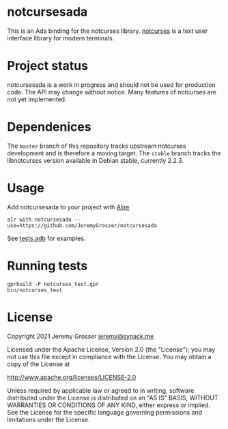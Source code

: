 # notcursesada
This is an Ada binding for the notcurses library. [notcurses](https://notcurses.com/) is a text user interface library for modern terminals.

# Project status
notcursesada is a work in progress and should not be used for production code. The API may change without notice. Many features of notcurses are not yet implemented.

# Dependenices
The `master` branch of this repository tracks upstream notcurses development and is therefore a moving target. The `stable` branch tracks the libnotcurses version available in Debian stable, currently 2.2.3.

# Usage
Add notcursesada to your project with [Alire](https://alire.ada.dev/)

    alr with notcursesada --use=https://github.com/JeremyGrosser/notcursesada

See [tests.adb](tests/tests.adb) for examples.

# Running tests

    gprbuild -P notcurses_test.gpr
    bin/notcurses_test

# License
Copyright 2021 Jeremy Grosser <jeremy@synack.me>

Licensed under the Apache License, Version 2.0 (the "License");
you may not use this file except in compliance with the License.
You may obtain a copy of the License at

   http://www.apache.org/licenses/LICENSE-2.0

Unless required by applicable law or agreed to in writing, software
distributed under the License is distributed on an "AS IS" BASIS,
WITHOUT WARRANTIES OR CONDITIONS OF ANY KIND, either express or implied.
See the License for the specific language governing permissions and
limitations under the License.

